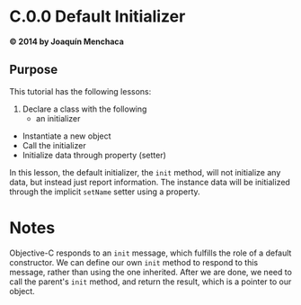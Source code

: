 # C.0.0 Default Initializer
**© 2014 by Joaquín Menchaca**

## Purpose

This tutorial has the following lessons:

1. Declare a class with the following
   * an initializer
* Instantiate a new object
* Call the initializer
* Initialize data through property (setter)

In this lesson, the default initializer, the `init` method, will not initialize any data, but instead just report information.  The instance data will be initialized through the implicit `setName` setter using a property.

# Notes

Objective-C responds to an `init` message, which fulfills the role of a default constructor.  We can define our own `init` method to respond to this message, rather than using the one inherited.  After we are done, we need to call the parent's `init` method, and return the result, which is a pointer to our object.
